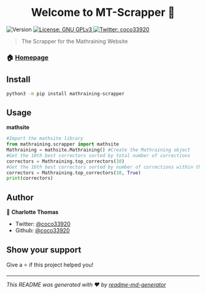<h1 align="center">Welcome to MT-Scrapper 👋</h1>
<p>
  <img alt="Version" src="https://img.shields.io/badge/version- 0.0.2-blue.svg?cacheSeconds=2592000" />
  <a href="#" target="_blank">
    <img alt="License: GNU GPLv3" src="https://img.shields.io/badge/License-GNU GPLv3-yellow.svg" />
  </a>
  <a href="https://twitter.com/coco33920" target="_blank">
    <img alt="Twitter: coco33920" src="https://img.shields.io/twitter/follow/coco33920.svg?style=social" />
  </a>
</p>

> The Scrapper for the Mathraining Website 

### 🏠 [Homepage](https://mathraining.be)

## Install

```bash
python3 -m pip install mathraining-scrapper
```

## Usage

**mathsite**
```python
#Import the mathsite library 
from mathraining.scrapper import mathsite
Mathraining = mathsite.Mathraining() #Create the Mathraining object
#Get the 10th best correctors sorted by total number of corrections
correctors = Mathraining.top_correctors(10)
#Get the 10th best correctors sorted by number of corrections within the last 2 weeks
correctors = Mathraining.top_correctors(10, True)
print(correctors)
```

## Author

👤 **Charlotte Thomas**

* Twitter: [@coco33920](https://twitter.com/coco33920)
* Github: [@coco33920](https://github.com/coco33920)

## Show your support

Give a ⭐️ if this project helped you!

***
_This README was generated with ❤️ by [readme-md-generator](https://github.com/kefranabg/readme-md-generator)_